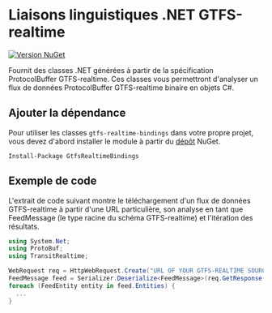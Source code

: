 # Liaisons linguistiques .NET GTFS-realtime

[![Version NuGet](https://badge.fury.io/nu/GtfsRealtimeBindings.svg)](http://badge.fury.io/nu/GtfsRealtimeBindings)

Fournit des classes .NET générées à partir de la spécification ProtocolBuffer GTFS-realtime. Ces classes vous permettront d'analyser un flux de données ProtocolBuffer GTFS-realtime binaire en objets C#.

## Ajouter la dépendance

Pour utiliser les classes `gtfs-realtime-bindings` dans votre propre projet, vous devez d'abord installer le module à partir du [dépôt](https://www.nuget.org/packages/GtfsRealtimeBindings/) NuGet.

    Install-Package GtfsRealtimeBindings

## Exemple de code

L'extrait de code suivant montre le téléchargement d'un flux de données GTFS-realtime à partir d'une URL particulière, son analyse en tant que FeedMessage (le type racine du schéma GTFS-realtime) et l'itération des résultats.

```csharp
using System.Net;
using ProtoBuf;
using TransitRealtime;

WebRequest req = HttpWebRequest.Create("URL OF YOUR GTFS-REALTIME SOURCE GOES HERE");
FeedMessage feed = Serializer.Deserialize<FeedMessage>(req.GetResponse().GetResponseStream());
foreach (FeedEntity entity in feed.Entities) {
  ...
}
```
